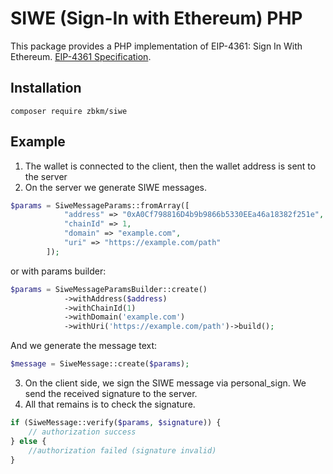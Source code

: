 # SIWE (Sign-In with Ethereum) PHP
This package provides a PHP implementation of EIP-4361: Sign In With Ethereum.
[EIP-4361 Specification](https://eips.ethereum.org/EIPS/eip-4361).

## Installation
```shell
composer require zbkm/siwe
```
## Example
1. The wallet is connected to the client, then the wallet address is sent to the server 
2. On the server we generate SIWE messages.
```php
$params = SiweMessageParams::fromArray([
            "address" => "0xA0Cf798816D4b9b9866b5330EEa46a18382f251e",
            "chainId" => 1,
            "domain" => "example.com",
            "uri" => "https://example.com/path"
        ]);
```
or with params builder:
```php
$params = SiweMessageParamsBuilder::create()
            ->withAddress($address)
            ->withChainId(1)
            ->withDomain('example.com')
            ->withUri('https://example.com/path')->build();
```
And we generate the message text:
```php
$message = SiweMessage::create($params);
```
3. On the client side, we sign the SIWE message via personal_sign. We send the received signature to the server.
4. All that remains is to check the signature.
```php
if (SiweMessage::verify($params, $signature)) {
    // authorization success
} else {
    //authorization failed (signature invalid)
}
```

